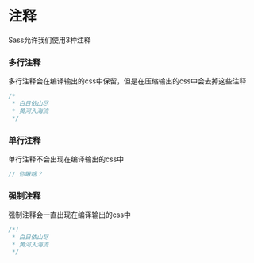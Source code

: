 # 注释

Sass允许我们使用3种注释



### 多行注释

多行注释会在编译输出的css中保留，但是在压缩输出的css中会去掉这些注释

```scss
/*
 * 白日依山尽
 * 黄河入海流 
 */
```



### 单行注释

单行注释不会出现在编译输出的css中

```scss
// 你瞅啥？
```



### 强制注释

强制注释会一直出现在编译输出的css中

```scss
/*!
 * 白日依山尽
 * 黄河入海流 
 */
```

